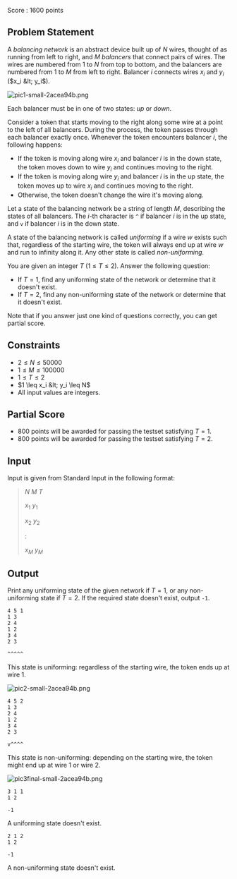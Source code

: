 Score : $1600$ points

## Problem Statement

A *balancing network* is an abstract device built up of $N$ wires, thought of as running from left to right,
and $M$ *balancers* that connect pairs of wires. The wires are numbered from $1$ to $N$ from top to bottom,
and the balancers are numbered from $1$ to $M$ from left to right.
Balancer $i$ connects wires $x_i$ and $y_i$ ($x_i &lt; y_i$).

![pic1-small-2acea94b.png](https://img.atcoder.jp/agc041/pic1-small-2acea94b.png)

Each balancer must be in one of two states: *up* or *down*.

Consider a token that starts moving to the right along some wire at a point to the left of all balancers.
During the process, the token passes through each balancer exactly once.
Whenever the token encounters balancer $i$, the following happens:

- If the token is moving along wire $x_i$ and balancer $i$ is in the down state, the token moves down to wire $y_i$ and continues moving to the right.
- If the token is moving along wire $y_i$ and balancer $i$ is in the up state, the token moves up to wire $x_i$ and continues moving to the right.
- Otherwise, the token doesn't change the wire it's moving along.

Let a state of the balancing network be a string of length $M$, describing the states of all balancers.
The $i$-th character is `^` if balancer $i$ is in the up state, and `v` if balancer $i$ is in the down state.

A state of the balancing network is called *uniforming* if a wire $w$ exists such that, regardless of the starting wire,
the token will always end up at wire $w$ and run to infinity along it. Any other state is called *non-uniforming*.

You are given an integer $T$ ($1 \le T \le 2$). Answer the following question:

- If $T = 1$, find any uniforming state of the network or determine that it doesn't exist.
- If $T = 2$, find any non-uniforming state of the network or determine that it doesn't exist.

Note that if you answer just one kind of questions correctly, you can get partial score.

## Constraints

- $2 \leq N \leq 50000$
- $1 \leq M \leq 100000$
- $1 \leq T \leq 2$
- $1 \leq x_i &lt; y_i \leq N$
- All input values are integers.

## Partial Score

- $800$ points will be awarded for passing the testset satisfying $T = 1$.
- $800$ points will be awarded for passing the testset satisfying $T = 2$.

## Input

Input is given from Standard Input in the following format:

> $N$ $M$ $T$
> 
> $x_1$ $y_1$
> 
> $x_2$ $y_2$
> 
> $:$
> 
> $x_M$ $y_M$

## Output

Print any uniforming state of the given network if $T = 1$, or any non-uniforming state if $T = 2$. If the required state doesn't exist, output `-1`.

```input1
4 5 1
1 3
2 4
1 2
3 4
2 3
```

```output1
^^^^^
```

This state is uniforming: regardless of the starting wire, the token ends up at wire $1$.

![pic2-small-2acea94b.png](https://img.atcoder.jp/agc041/pic2-small-2acea94b.png)

```input2
4 5 2
1 3
2 4
1 2
3 4
2 3
```

```output2
v^^^^
```

This state is non-uniforming: depending on the starting wire, the token might end up at wire $1$ or wire $2$.

![pic3final-small-2acea94b.png](https://img.atcoder.jp/agc041/pic3final-small-2acea94b.png)

```input3
3 1 1
1 2
```

```output3
-1
```

A uniforming state doesn't exist.

```input4
2 1 2
1 2
```

```output4
-1
```

A non-uniforming state doesn't exist.